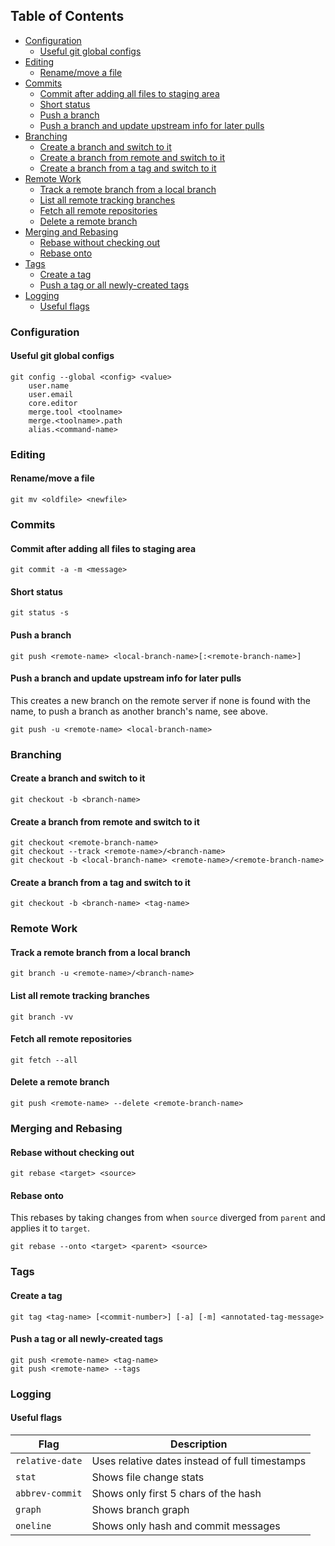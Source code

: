 ## Table of Contents
- [Configuration](#configuration)
    - [Useful git global configs](#useful-git-global-configs)
- [Editing](#editing)
    - [Rename/move a file](#renamemove-a-file)
- [Commits](#commits)
    - [Commit after adding all files to staging area](#commit-after-adding-all-files-to-staging-area)
    - [Short status](#short-status)
    - [Push a branch](#push-a-branch)
    - [Push a branch and update upstream info for later pulls](#push-a-branch-and-update-upstream-info-for-later-pulls)
- [Branching](#branching)
    - [Create a branch and switch to it](#create-a-branch-and-switch-to-it)
    - [Create a branch from remote and switch to it](#create-a-branch-from-remote-and-switch-to-it)
    - [Create a branch from a tag and switch to it](#create-a-branch-from-a-tag-and-switch-to-it)
- [Remote Work](#remote-work)
    - [Track a remote branch from a local branch](#track-a-remote-branch-from-a-local-branch)
    - [List all remote tracking branches](#list-all-remote-tracking-branches)
    - [Fetch all remote repositories](#fetch-all-remote-repositories)
    - [Delete a remote branch](#delete-a-remote-branch)
- [Merging and Rebasing](#merging-and-rebasing)
    - [Rebase without checking out](#rebase-without-checking-out)
    - [Rebase onto](#rebase-onto)
- [Tags](#tags)
    - [Create a tag](#create-a-tag)
    - [Push a tag or all newly-created tags](#push-a-tag-or-all-newly-created-tags)
- [Logging](#logging)
    - [Useful flags](#useful-flags)

### Configuration

#### Useful git global configs
```console
git config --global <config> <value>
    user.name
    user.email
    core.editor
    merge.tool <toolname>
    merge.<toolname>.path
    alias.<command-name>
```

### Editing

#### Rename/move a file
```console
git mv <oldfile> <newfile>
```

### Commits

#### Commit after adding all files to staging area
```console
git commit -a -m <message>
```

#### Short status
```console
git status -s
```

#### Push a branch
```console
git push <remote-name> <local-branch-name>[:<remote-branch-name>]
```

#### Push a branch and update upstream info for later pulls
This creates a new branch on the remote server if none is found with the name, to push a branch as another branch's name, see above.
```console
git push -u <remote-name> <local-branch-name>
```

### Branching

#### Create a branch and switch to it
```console
git checkout -b <branch-name>
```

#### Create a branch from remote and switch to it
```console
git checkout <remote-branch-name>
git checkout --track <remote-name>/<branch-name>
git checkout -b <local-branch-name> <remote-name>/<remote-branch-name>
```

#### Create a branch from a tag and switch to it
```console
git checkout -b <branch-name> <tag-name>
```

### Remote Work

#### Track a remote branch from a local branch
```console
git branch -u <remote-name>/<branch-name>
```

#### List all remote tracking branches
```console
git branch -vv
```

#### Fetch all remote repositories
```console
git fetch --all
```

#### Delete a remote branch
```console
git push <remote-name> --delete <remote-branch-name>
```

### Merging and Rebasing

#### Rebase without checking out
```console
git rebase <target> <source>
```

#### Rebase onto
This rebases by taking changes from when `source` diverged from `parent` and applies it to `target`.
```console
git rebase --onto <target> <parent> <source>
```

### Tags

#### Create a tag
```console
git tag <tag-name> [<commit-number>] [-a] [-m] <annotated-tag-message>
```

#### Push a tag or all newly-created tags
```console
git push <remote-name> <tag-name>
git push <remote-name> --tags
```

### Logging

#### Useful flags
| Flag            | Description                                    |
| --------------- | ---------------------------------------------- |
| `relative-date` | Uses relative dates instead of full timestamps |
| `stat`          | Shows file change stats                        |
| `abbrev-commit` | Shows only first 5 chars of the hash           |
| `graph`         | Shows branch graph                             |
| `oneline`       | Shows only hash and commit messages            |


